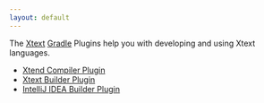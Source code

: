 ```yaml
---
layout: default
---
```


The [Xtext](http://xtext.org) [Gradle](http://gradle.org) Plugins help you with developing and using Xtext languages.

 - [Xtend Compiler Plugin](xtend.html)
 - [Xtext Builder Plugin](xtext-builder.html)
 - [IntelliJ IDEA Builder Plugin](intellij.html)
